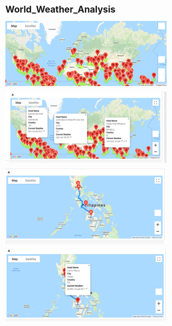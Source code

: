 # World_Weather_Analysis

<p align="center">
<img src="https://github.com/karenmxm/World_Weather_Analysis/blob/master/weather_data/WeatherPy_vacation_map.png">
</p>

<p align="center">
<img src="https://github.com/karenmxm/World_Weather_Analysis/blob/master/weather_data/WeatherPy_vacation_map_markers.png">
</p>

<p align="center">
<img src="https://github.com/karenmxm/World_Weather_Analysis/blob/master/weather_data/WeatherPy_travel_map.png">
</p>

<p align="center">
<img src="https://github.com/karenmxm/World_Weather_Analysis/blob/master/weather_data/WeatherPy_travel_map_markers.png">
</p>
